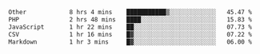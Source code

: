<!--START_SECTION:waka-->

```txt
Other            8 hrs 4 mins    ███████████▒░░░░░░░░░░░░░   45.47 %
PHP              2 hrs 48 mins   ████░░░░░░░░░░░░░░░░░░░░░   15.83 %
JavaScript       1 hr 22 mins    ██░░░░░░░░░░░░░░░░░░░░░░░   07.73 %
CSV              1 hr 16 mins    █▓░░░░░░░░░░░░░░░░░░░░░░░   07.22 %
Markdown         1 hr 3 mins     █▓░░░░░░░░░░░░░░░░░░░░░░░   06.00 %
```

<!--END_SECTION:waka--> 
 
